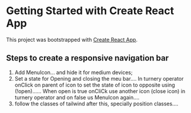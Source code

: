 # Getting Started with Create React App

This project was bootstrapped with [Create React App](https://github.com/facebook/create-react-app).

## Steps to create a responsive navigation bar

1. Add MenuIcon... and hide it for medium devices;
2. Set a state for Opening and closing the meu bar.... In turnery operator onClick on parent of icon to set the state of icon to opposite using (!open)...... When open is true onCliCk use another icon (close icon) in turnery operator and on false us MenuIcon again....
3. follow the classes of tailwind after this, specially position classes.... 

